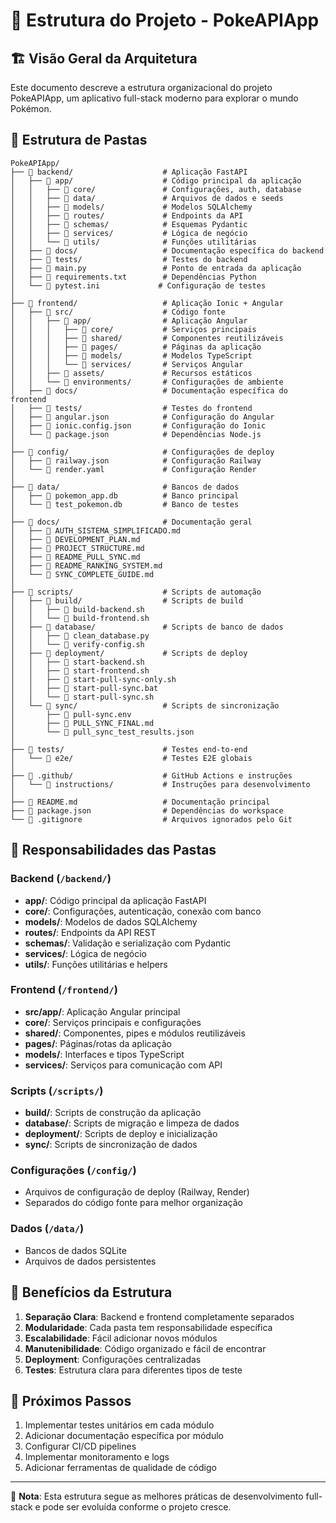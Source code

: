 # 📁 Estrutura do Projeto - PokeAPIApp

## 🏗️ Visão Geral da Arquitetura

Este documento descreve a estrutura organizacional do projeto PokeAPIApp, um aplicativo full-stack moderno para explorar o mundo Pokémon.

## 📂 Estrutura de Pastas

```
PokeAPIApp/
├── 📁 backend/                    # Aplicação FastAPI
│   ├── 📁 app/                    # Código principal da aplicação
│   │   ├── 📁 core/               # Configurações, auth, database
│   │   ├── 📁 data/               # Arquivos de dados e seeds
│   │   ├── 📁 models/             # Modelos SQLAlchemy
│   │   ├── 📁 routes/             # Endpoints da API
│   │   ├── 📁 schemas/            # Esquemas Pydantic
│   │   ├── 📁 services/           # Lógica de negócio
│   │   └── 📁 utils/              # Funções utilitárias
│   ├── 📁 docs/                   # Documentação específica do backend
│   ├── 📁 tests/                  # Testes do backend
│   ├── 📄 main.py                 # Ponto de entrada da aplicação
│   ├── 📄 requirements.txt        # Dependências Python
│   └── 📄 pytest.ini             # Configuração de testes
│
├── 📁 frontend/                   # Aplicação Ionic + Angular
│   ├── 📁 src/                    # Código fonte
│   │   ├── 📁 app/                # Aplicação Angular
│   │   │   ├── 📁 core/           # Serviços principais
│   │   │   ├── 📁 shared/         # Componentes reutilizáveis
│   │   │   ├── 📁 pages/          # Páginas da aplicação
│   │   │   ├── 📁 models/         # Modelos TypeScript
│   │   │   └── 📁 services/       # Serviços Angular
│   │   ├── 📁 assets/             # Recursos estáticos
│   │   └── 📁 environments/       # Configurações de ambiente
│   ├── 📁 docs/                   # Documentação específica do frontend
│   ├── 📁 tests/                  # Testes do frontend
│   ├── 📄 angular.json            # Configuração do Angular
│   ├── 📄 ionic.config.json       # Configuração do Ionic
│   └── 📄 package.json            # Dependências Node.js
│
├── 📁 config/                     # Configurações de deploy
│   ├── 📄 railway.json            # Configuração Railway
│   └── 📄 render.yaml             # Configuração Render
│
├── 📁 data/                       # Bancos de dados
│   ├── 📄 pokemon_app.db          # Banco principal
│   └── 📄 test_pokemon.db         # Banco de testes
│
├── 📁 docs/                       # Documentação geral
│   ├── 📄 AUTH_SISTEMA_SIMPLIFICADO.md
│   ├── 📄 DEVELOPMENT_PLAN.md
│   ├── 📄 PROJECT_STRUCTURE.md
│   ├── 📄 README_PULL_SYNC.md
│   ├── 📄 README_RANKING_SYSTEM.md
│   └── 📄 SYNC_COMPLETE_GUIDE.md
│
├── 📁 scripts/                    # Scripts de automação
│   ├── 📁 build/                  # Scripts de build
│   │   ├── 📄 build-backend.sh
│   │   └── 📄 build-frontend.sh
│   ├── 📁 database/               # Scripts de banco de dados
│   │   ├── 📄 clean_database.py
│   │   └── 📄 verify-config.sh
│   ├── 📁 deployment/             # Scripts de deploy
│   │   ├── 📄 start-backend.sh
│   │   ├── 📄 start-frontend.sh
│   │   ├── 📄 start-pull-sync-only.sh
│   │   ├── 📄 start-pull-sync.bat
│   │   └── 📄 start-pull-sync.sh
│   └── 📁 sync/                   # Scripts de sincronização
│       ├── 📄 pull-sync.env
│       ├── 📄 PULL_SYNC_FINAL.md
│       └── 📄 pull_sync_test_results.json
│
├── 📁 tests/                      # Testes end-to-end
│   └── 📁 e2e/                    # Testes E2E globais
│
├── 📁 .github/                    # GitHub Actions e instruções
│   └── 📁 instructions/           # Instruções para desenvolvimento
│
├── 📄 README.md                   # Documentação principal
├── 📄 package.json                # Dependências do workspace
└── 📄 .gitignore                  # Arquivos ignorados pelo Git
```

## 🔧 Responsabilidades das Pastas

### Backend (`/backend/`)
- **app/**: Código principal da aplicação FastAPI
- **core/**: Configurações, autenticação, conexão com banco
- **models/**: Modelos de dados SQLAlchemy
- **routes/**: Endpoints da API REST
- **schemas/**: Validação e serialização com Pydantic
- **services/**: Lógica de negócio
- **utils/**: Funções utilitárias e helpers

### Frontend (`/frontend/`)
- **src/app/**: Aplicação Angular principal
- **core/**: Serviços principais e configurações
- **shared/**: Componentes, pipes e módulos reutilizáveis
- **pages/**: Páginas/rotas da aplicação
- **models/**: Interfaces e tipos TypeScript
- **services/**: Serviços para comunicação com API

### Scripts (`/scripts/`)
- **build/**: Scripts de construção da aplicação
- **database/**: Scripts de migração e limpeza de dados
- **deployment/**: Scripts de deploy e inicialização
- **sync/**: Scripts de sincronização de dados

### Configurações (`/config/`)
- Arquivos de configuração de deploy (Railway, Render)
- Separados do código fonte para melhor organização

### Dados (`/data/`)
- Bancos de dados SQLite
- Arquivos de dados persistentes

## 🎯 Benefícios da Estrutura

1. **Separação Clara**: Backend e frontend completamente separados
2. **Modularidade**: Cada pasta tem responsabilidade específica
3. **Escalabilidade**: Fácil adicionar novos módulos
4. **Manutenibilidade**: Código organizado e fácil de encontrar
5. **Deployment**: Configurações centralizadas
6. **Testes**: Estrutura clara para diferentes tipos de teste

## 🚀 Próximos Passos

1. Implementar testes unitários em cada módulo
2. Adicionar documentação específica por módulo
3. Configurar CI/CD pipelines
4. Implementar monitoramento e logs
5. Adicionar ferramentas de qualidade de código

---

📝 **Nota**: Esta estrutura segue as melhores práticas de desenvolvimento full-stack e pode ser evoluída conforme o projeto cresce.
